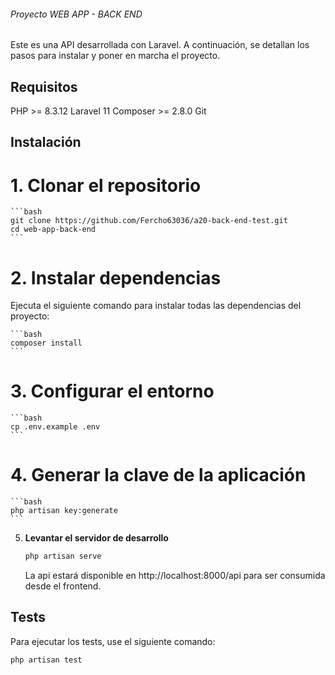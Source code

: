 ###### Proyecto WEB APP - BACK END ######

Este es una API desarrollada con Laravel. A continuación, se detallan los pasos para instalar y poner en marcha el proyecto.

## Requisitos

PHP >= 8.3.12
Laravel 11
Composer >= 2.8.0
Git

## Instalación

# 1.  **Clonar el repositorio**

    ```bash
    git clone https://github.com/Fercho63036/a20-back-end-test.git
    cd web-app-back-end
    ```

# 2.  **Instalar dependencias**
Ejecuta el siguiente comando para instalar todas las dependencias del proyecto:

    ```bash
    composer install
    ```

# 3.  **Configurar el entorno**

    ```bash
    cp .env.example .env
    ```

# 4.  **Generar la clave de la aplicación**

    ```bash
    php artisan key:generate
    ```

5.  **Levantar el servidor de desarrollo**

    ```bash
    php artisan serve
    ```

    La api estará disponible en http://localhost:8000/api para ser consumida desde el frontend.

## Tests

Para ejecutar los tests, use el siguiente comando:

```bash
php artisan test
```
